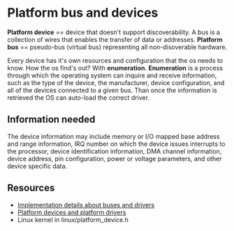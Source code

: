 # Platform bus and devices

**Platform device** == device that doesn't support discoverability.
A bus is a collection of wires that enables the transfer of data or addresses.
**Platform bus** == pseudo-bus (virtual bus) representing all non-disoverable hardware.

Every device has it's own resources and configuration that the os needs to know.
How the os find's out? With **enumeration**.
**Enumeration** is a process through which the operating system can inquire and receive information, such as the type of the device, the manufacturer, device configuration, and all of the devices connected to a given bus. 
Than once the information is retrieved the OS can auto-load the correct driver.

## Information needed

The device information may include memory or I/O mapped base address and range information, IRQ number on which the device issues interrupts to the processor, device identification information, DMA channel information, device address, pin configuration, power or voltage parameters, and other device specific data. 

## Resources

- [Implementation details about buses and drivers](http://www.makelinux.net/ldd3/chp-14-sect-4.shtml)
- [Platform devices and platform drivers](https://kerneltweaks.wordpress.com/2014/03/30/platform-device-and-platform-driver-linux/)
- Linux kernel in linux/platform_device.h
